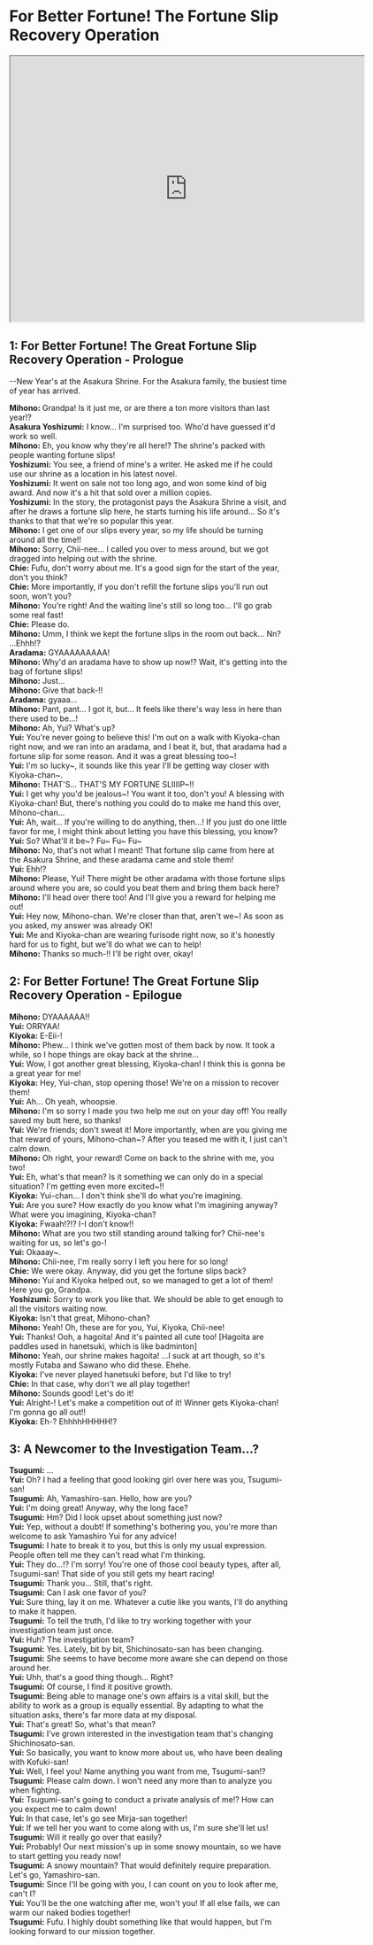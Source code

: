 
For Better Fortune! The Fortune Slip Recovery Operation
=======================================================
<div class="videoWrapper"><iframe width="640" height="480" loading="lazy" src="https://www.youtube.com/embed/RRORlbc45gA?t=25m16s"></iframe></div>  

## 1: For Better Fortune\! The Great Fortune Slip Recovery Operation - Prologue
--New Year's at the Asakura Shrine\. For the Asakura family, the busiest time of year has arrived\.

  
**Mihono:** Grandpa\! Is it just me, or are there a ton more visitors than last year\!?  
**Asakura Yoshizumi:** I know\.\.\. I'm surprised too\. Who'd have guessed it'd work so well\.  
**Mihono:** Eh, you know why they're all here\!? The shrine's packed with people wanting fortune slips\!  
**Yoshizumi:** You see, a friend of mine's a writer\. He asked me if he could use our shrine as a location in his latest novel\.  
**Yoshizumi:** It went on sale not too long ago, and won some kind of big award\. And now it's a hit that sold over a million copies\.  
**Yoshizumi:** In the story, the protagonist pays the Asakura Shrine a visit, and after he draws a fortune slip here, he starts turning his life around\.\.\. So it's thanks to that that we're so popular this year\.  
**Mihono:** I get one of our slips every year, so my life should be turning around all the time\!\!  
**Mihono:** Sorry, Chii-nee\.\.\. I called you over to mess around, but we got dragged into helping out with the shrine\.  
**Chie:** Fufu, don't worry about me\. It's a good sign for the start of the year, don't you think?  
**Chie:** More importantly, if you don't refill the fortune slips you'll run out soon, won't you?  
**Mihono:** You're right\! And the waiting line's still so long too\.\.\. I'll go grab some real fast\!  
**Chie:** Please do\.  
**Mihono:** Umm, I think we kept the fortune slips in the room out back\.\.\. Nn? \.\.\.Ehhh\!?  
**Aradama:** GYAAAAAAAAA\!  
**Mihono:** Why'd an aradama have to show up now\!? Wait, it's getting into the bag of fortune slips\!  
**Mihono:** Just\.\.\.  
**Mihono:** Give that back-\!\!  
**Aradama:** gyaaa\.\.\.  
**Mihono:** Pant, pant\.\.\. I got it, but\.\.\. It feels like there's way less in here than there used to be\.\.\.\!  
**Mihono:** Ah, Yui? What's up?  
**Yui:** You're never going to believe this\! I'm out on a walk with Kiyoka-chan right now, and we ran into an aradama, and I beat it, but, that aradama had a fortune slip for some reason\. And it was a great blessing too\~\!  
**Yui:** I'm so lucky\~, it sounds like this year I'll be getting way closer with Kiyoka-chan\~\.  
**Mihono:** THAT'S\.\.\. THAT'S MY FORTUNE SLIIIIP\~\!\!  
**Yui:** I get why you'd be jealous\~\! You want it too, don't you\! A blessing with Kiyoka-chan\! But, there's nothing you could do to make me hand this over, Mihono-chan\.\.\.  
**Yui:** Ah, wait\.\.\. If you're willing to do anything, then\.\.\.\! If you just do one little favor for me, I might think about letting you have this blessing, you know?  
**Yui:** So? What'll it be\~? Fu\~ Fu\~ Fu\~  
**Mihono:** No, that's not what I meant\! That fortune slip came from here at the Asakura Shrine, and these aradama came and stole them\!  
**Yui:** Ehh\!?  
**Mihono:** Please, Yui\! There might be other aradama with those fortune slips around where you are, so could you beat them and bring them back here?  
**Mihono:** I'll head over there too\! And I'll give you a reward for helping me out\!  
**Yui:** Hey now, Mihono-chan\. We're closer than that, aren't we\~\! As soon as you asked, my answer was already OK\!  
**Yui:** Me and Kiyoka-chan are wearing furisode right now, so it's honestly hard for us to fight, but we'll do what we can to help\!  
**Mihono:** Thanks so much-\!\! I'll be right over, okay\!  

## 2: For Better Fortune\! The Great Fortune Slip Recovery Operation - Epilogue
**Mihono:** DYAAAAAA\!\!  
**Yui:** ORRYAA\!  
**Kiyoka:** E-Eii-\!  
**Mihono:** Phew\.\.\. I think we've gotten most of them back by now\. It took a while, so I hope things are okay back at the shrine\.\.\.  
**Yui:** Wow, I got another great blessing, Kiyoka-chan\! I think this is gonna be a great year for me\!  
**Kiyoka:** Hey, Yui-chan, stop opening those\! We're on a mission to recover them\!  
**Yui:** Ah\.\.\. Oh yeah, whoopsie\.  
**Mihono:** I'm so sorry I made you two help me out on your day off\! You really saved my butt here, so thanks\!  
**Yui:** We're friends; don't sweat it\! More importantly, when are you giving me that reward of yours, Mihono-chan\~? After you teased me with it, I just can't calm down\.  
**Mihono:** Oh right, your reward\! Come on back to the shrine with me, you two\!  
**Yui:** Eh, what's that mean? Is it something we can only do in a special situation? I'm getting even more excited\~\!\!  
**Kiyoka:** Yui-chan\.\.\. I don't think she'll do what you're imagining\.  
**Yui:** Are you sure? How exactly do you know what I'm imagining anyway? What were you imagining, Kiyoka-chan?  
**Kiyoka:** Fwaah\!?\!? I-I don't know\!\!  
**Mihono:** What are you two still standing around talking for? Chii-nee's waiting for us, so let's go-\!  
**Yui:** Okaaay\~\.  
**Mihono:** Chii-nee, I'm really sorry I left you here for so long\!  
**Chie:** We were okay\. Anyway, did you get the fortune slips back?  
**Mihono:** Yui and Kiyoka helped out, so we managed to get a lot of them\! Here you go, Grandpa\.  
**Yoshizumi:** Sorry to work you like that\. We should be able to get enough to all the visitors waiting now\.  
**Kiyoka:** Isn't that great, Mihono-chan?  
**Mihono:** Yeah\! Oh, these are for you, Yui, Kiyoka, Chii-nee\!  
**Yui:** Thanks\! Ooh, a hagoita\! And it's painted all cute too\! [Hagoita are paddles used in hanetsuki, which is like badminton\]  
**Mihono:** Yeah, our shrine makes hagoita\! \.\.\.I suck at art though, so it's mostly Futaba and Sawano who did these\. Ehehe\.  
**Kiyoka:** I've never played hanetsuki before, but I'd like to try\!  
**Chie:** In that case, why don't we all play together\!  
**Mihono:** Sounds good\! Let's do it\!  
**Yui:** Alright-\! Let's make a competition out of it\! Winner gets Kiyoka-chan\! I'm gonna go all out\!\!  
**Kiyoka:** Eh-? EhhhhHHHHH\!?  

## 3: A Newcomer to the Investigation Team\.\.\.?
**Tsugumi:** \.\.\.  
**Yui:** Oh? I had a feeling that good looking girl over here was you, Tsugumi-san\!  
**Tsugumi:** Ah, Yamashiro-san\. Hello, how are you?  
**Yui:** I'm doing great\! Anyway, why the long face?  
**Tsugumi:** Hm? Did I look upset about something just now?  
**Yui:** Yep, without a doubt\! If something's bothering you, you're more than welcome to ask Yamashiro Yui for any advice\!  
**Tsugumi:** I hate to break it to you, but this is only my usual expression\. People often tell me they can't read what I'm thinking\.  
**Yui:** They do\.\.\.\!? I'm sorry\! You're one of those cool beauty types, after all, Tsugumi-san\! That side of you still gets my heart racing\!  
**Tsugumi:** Thank you\.\.\. Still, that's right\.  
**Tsugumi:** Can I ask one favor of you?  
**Yui:** Sure thing, lay it on me\. Whatever a cutie like you wants, I'll do anything to make it happen\.  
**Tsugumi:** To tell the truth, I'd like to try working together with your investigation team just once\.  
**Yui:** Huh? The investigation team?  
**Tsugumi:** Yes\. Lately, bit by bit, Shichinosato-san has been changing\.  
**Tsugumi:** She seems to have become more aware she can depend on those around her\.  
**Yui:** Uhh, that's a good thing though\.\.\. Right?  
**Tsugumi:** Of course, I find it positive growth\.  
**Tsugumi:** Being able to manage one's own affairs is a vital skill, but the ability to work as a group is equally essential\. By adapting to what the situation asks, there's far more data at my disposal\.  
**Yui:** That's great\! So, what's that mean?  
**Tsugumi:** I've grown interested in the investigation team that's changing Shichinosato-san\.  
**Yui:** So basically, you want to know more about us, who have been dealing with Kofuki-san\!  
**Yui:** Well, I feel you\! Name anything you want from me, Tsugumi-san\!?  
**Tsugumi:** Please calm down\. I won't need any more than to analyze you when fighting\.  
**Yui:** Tsugumi-san's going to conduct a private analysis of me\!? How can you expect me to calm down\!  
**Yui:** In that case, let's go see Mirja-san together\!  
**Yui:** If we tell her you want to come along with us, I'm sure she'll let us\!  
**Tsugumi:** Will it really go over that easily?  
**Yui:** Probably\! Our next mission's up in some snowy mountain, so we have to start getting you ready now\!  
**Tsugumi:** A snowy mountain? That would definitely require preparation\. Let's go, Yamashiro-san\.  
**Tsugumi:** Since I'll be going with you, I can count on you to look after me, can't I?  
**Yui:** You'll be the one watching after me, won't you\! If all else fails, we can warm our naked bodies together\!  
**Tsugumi:** Fufu\. I highly doubt something like that would happen, but I'm looking forward to our mission together\.  

